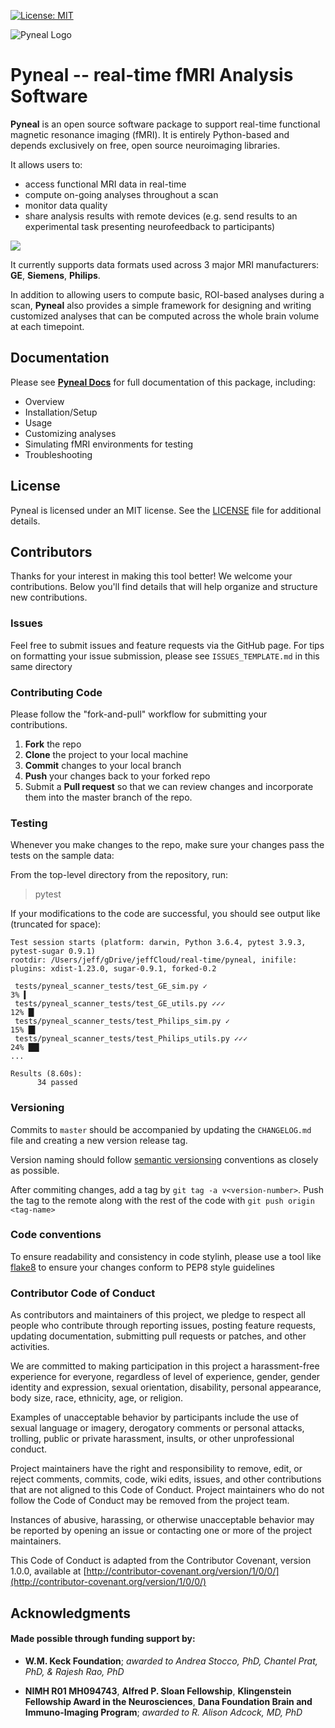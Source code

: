 [![License: MIT](https://img.shields.io/badge/License-MIT-yellow.svg)](https://opensource.org/licenses/MIT)

![Pyneal Logo](src/images/logo.jpg)

# Pyneal -- real-time fMRI Analysis Software

**Pyneal** is an open source software package to support real-time functional magnetic resonance imaging (fMRI). It is entirely Python-based and depends exclusively on free, open source neuroimaging libraries.

It allows users to:

- access functional MRI data in real-time
- compute on-going analyses throughout a scan
- monitor data quality
- share analysis results with remote devices (e.g. send results to an experimental task presenting neurofeedback to participants)

![](src/images/overview.png)

It currently supports data formats used across 3 major MRI manufacturers: **GE**, **Siemens**, **Philips**.

In addition to allowing users to compute basic, ROI-based analyses during a scan, **Pyneal** also provides a simple framework for designing and writing customized analyses that can be computed across the whole brain volume at each timepoint.

## Documentation

Please see [**Pyneal Docs**](https://jeffmacinnes.github.io/pyneal-docs/) for full documentation of this package, including:

- Overview
- Installation/Setup
- Usage
- Customizing analyses
- Simulating fMRI environments for testing
- Troubleshooting

## License

Pyneal is licensed under an MIT license. See the [LICENSE](LICENSE.txt) file for additional details.

## Contributors

Thanks for your interest in making this tool better! We welcome your contributions. Below you'll find details that will help organize and structure new contributions.

### Issues

Feel free to submit issues and feature requests via the GitHub page. For tips on formatting your issue submission, please see `ISSUES_TEMPLATE.md` in this same directory

### Contributing Code

Please follow the "fork-and-pull" workflow for submitting your contributions.

1. **Fork** the repo
2. **Clone** the project to your local machine
3. **Commit** changes to your local branch
4. **Push** your changes back to your forked repo
5. Submit a **Pull request** so that we can review changes and incorporate them into the master branch of the repo.

### Testing

Whenever you make changes to the repo, make sure your changes pass the tests on the sample data:

From the top-level directory from the repository, run:

> pytest

If your modifications to the code are successful, you should see output like (truncated for space):

```
Test session starts (platform: darwin, Python 3.6.4, pytest 3.9.3, pytest-sugar 0.9.1)
rootdir: /Users/jeff/gDrive/jeffCloud/real-time/pyneal, inifile:
plugins: xdist-1.23.0, sugar-0.9.1, forked-0.2

 tests/pyneal_scanner_tests/test_GE_sim.py ✓                                                                       3% ▍
 tests/pyneal_scanner_tests/test_GE_utils.py ✓✓✓                                                                  12% █▎
 tests/pyneal_scanner_tests/test_Philips_sim.py ✓                                                                 15% █▌
 tests/pyneal_scanner_tests/test_Philips_utils.py ✓✓✓                                                             24% ██▍
...

Results (8.60s):
      34 passed

```

### Versioning

Commits to `master` should be accompanied by updating the `CHANGELOG.md` file and creating a new version release tag.

Version naming should follow [semantic versionsing](https://semver.org/) conventions as closely as possible.

After commiting changes, add a tag by `git tag -a v<version-number>`. Push the tag to the remote along with the rest of the code with `git push origin <tag-name>`

### Code conventions

To ensure readability and consistency in code stylinh, please use a tool like [flake8](http://flake8.pycqa.org/en/latest/) to ensure your changes conform to PEP8 style guidelines

### Contributor Code of Conduct

As contributors and maintainers of this project, we pledge to respect all people who contribute through reporting issues, posting feature requests, updating documentation, submitting pull requests or patches, and other activities.

We are committed to making participation in this project a harassment-free experience for everyone, regardless of level of experience, gender, gender identity and expression, sexual orientation, disability, personal appearance, body size, race, ethnicity, age, or religion.

Examples of unacceptable behavior by participants include the use of sexual language or imagery, derogatory comments or personal attacks, trolling, public or private harassment, insults, or other unprofessional conduct.

Project maintainers have the right and responsibility to remove, edit, or reject comments, commits, code, wiki edits, issues, and other contributions that are not aligned to this Code of Conduct. Project maintainers who do not follow the Code of Conduct may be removed from the project team.

Instances of abusive, harassing, or otherwise unacceptable behavior may be reported by opening an issue or contacting one or more of the project maintainers.

This Code of Conduct is adapted from the Contributor Covenant, version 1.0.0, available at [http://contributor-covenant.org/version/1/0/0/](http://contributor-covenant.org/version/1/0/0/)

## Acknowledgments

#### Made possible through funding support by:

- **W.M. Keck Foundation**; _awarded to Andrea Stocco, PhD, Chantel Prat, PhD, & Rajesh Rao, PhD_

- **NIMH R01 MH094743**, **Alfred P. Sloan Fellowship**, **Klingenstein Fellowship Award in the Neurosciences**,
  **Dana Foundation Brain and Immuno-Imaging Program**; _awarded to R. Alison Adcock, MD, PhD_
